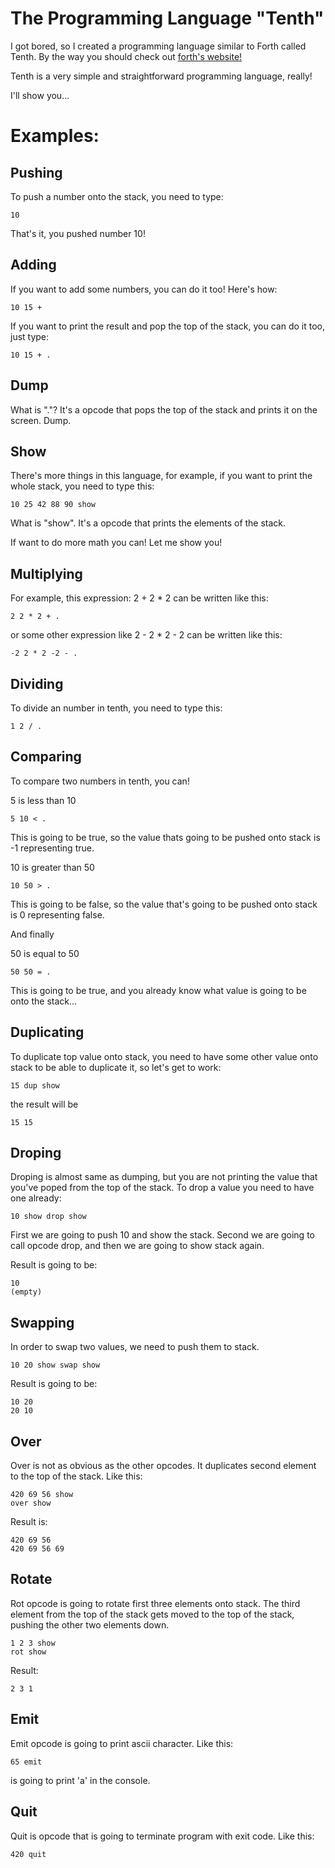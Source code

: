 # The Programming Language "Tenth"

I got bored, so I created a programming language similar to Forth called Tenth.
By the way you should check out <a href="https://www.forth.com/">forth's website!</a>

Tenth is a very simple and straightforward programming language, really!

I'll show you...

# Examples:

## Pushing

To push a number onto the stack, you need to type:
    
    10

That's it, you pushed number 10!

## Adding

If you want to add some numbers, you can do it too! Here's how:

    10 15 +

If you want to print the result and pop the top of the stack, you can do it too, just type:

    10 15 + .

## Dump

What is "."? It's a opcode that pops the top of the stack and prints it on the screen. Dump.

## Show

There's more things in this language, for example, if you want to print the whole stack, you need to type this:

    10 25 42 88 90 show

What is "show". It's a opcode that prints the elements of the stack.

If want to do more math you can! Let me show you!

## Multiplying

For example, this expression: 2 + 2 * 2 can be written like this:

    2 2 * 2 + .

or some other expression like 2 - 2 * 2  - 2 can be written like this:

    -2 2 * 2 -2 - .

## Dividing

To divide an number in tenth, you need to type this:

    1 2 / .

## Comparing

To compare two numbers in tenth, you can!

5 is less than 10

    5 10 < .

This is going to be true, so the value thats going to be pushed onto stack is -1 representing true.

10 is greater than 50

    10 50 > .

This is going to be false, so the value that's going to be pushed onto stack is 0 representing false.

And finally

50 is equal to 50

    50 50 = .

This is going to be true, and you already know what value is going to be onto the stack...

## Duplicating

To duplicate top value onto stack, you need to have some other value onto stack to be able to duplicate it, so let's get to work:

    15 dup show

the result will be 
    
    15 15

## Droping

Droping is almost same as dumping, but you are not printing the value that you've poped from the top of the stack. To drop a value you need to have one already:

    10 show drop show

First we are going to push 10 and show the stack. Second we are going to call opcode drop, and then we are going to show stack again.

Result is going to be:

    10
    (empty)

## Swapping

In order to swap two values, we need to push them to stack.

    10 20 show swap show

Result is going to be:

    10 20
    20 10

## Over

Over is not as obvious as the other opcodes. It duplicates second element to the top of the stack. Like this:

    420 69 56 show
    over show

Result is:

    420 69 56
    420 69 56 69

## Rotate

Rot opcode is going to rotate first three elements onto stack. The third element from the top of the stack gets moved to the top of the stack, pushing the other two elements down.

    1 2 3 show
    rot show

Result:

    2 3 1

## Emit

Emit opcode is going to print ascii character.
Like this:

    65 emit

is going to print 'a' in the console.

## Quit

Quit is opcode that is going to terminate program with exit code.
Like this:

    420 quit